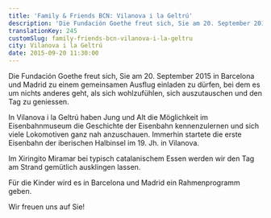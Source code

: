 ```yaml
---
title: 'Family & Friends BCN: Vilanova i la Geltrú'
description: 'Die Fundación Goethe freut sich, Sie am 20. September 2015 in Barcelona und Madrid zu einem gemeinsamen Ausflug einladen zu dürfen, bei  dem es um nichts anderes geht, als sich wohlzufühlen, sich auszutauschen und den Tag zu geniessen.'
translationKey: 245
customSlug: family-friends-bcn-vilanova-i-la-geltru
city: Vilanova i la Geltrú
date: 2015-09-20 11:30:00
---
```


Die Fundación Goethe freut sich, Sie am 20. September 2015 in Barcelona und Madrid zu einem gemeinsamen Ausflug einladen zu dürfen, bei dem es um nichts anderes geht, als sich wohlzufühlen, sich auszutauschen und den Tag zu geniessen.

In Vilanova i la Geltrú haben Jung und Alt die Möglichkeit im Eisenbahnmuseum die Geschichte der Eisenbahn kennenzulernen und sich viele Lokomotiven ganz nah anzuschauen. Immerhin startete die erste Eisenbahn der iberischen Halbinsel im 19. Jh. in Vilanova.

Im Xiringito Miramar bei typisch catalanischem Essen werden wir den Tag am Strand gemütlich ausklingen lassen.

Für die Kinder wird es in Barcelona und Madrid ein Rahmenprogramm geben.

Wir freuen uns auf Sie!
